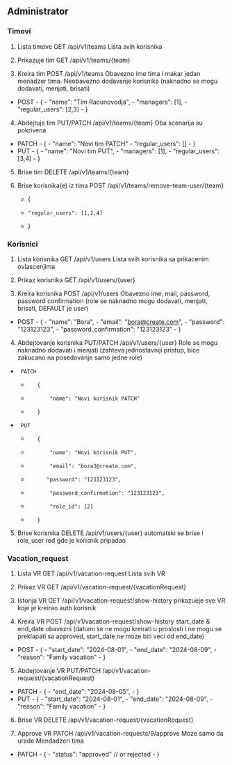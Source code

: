## Administrator

### Timovi
1. Lista timove GET /api/v1/teams Lista svih korisnika

2. Prikazuje tim GET /api/v1/teams/{team}

3. Kreira tim POST /api/v1/teams Obavezno ime tima i makar jedan menadzer tima. Neobavezno dodavanje korisnika (naknadno se mogu dodavati, menjati, brisati)
-    POST
    -   {
    -       "name": "Tim Racunovodja",
    -       "managers": [1],
    -       "regular_users": [2,3]
    -   }
4. Abdejtuje tim PUT/PATCH /api/v1/teams/{team} Oba scenarija su pokrivena
-    PATCH 
    -   {
    -       "name": "Novi tim PATCH"
    -       "regular_users": []
    -   }
-    PUT
    -   {
    -       "name": "Novi tim PUT",
    -       "managers": [1],
    -       "regular_users": [3,4]
    -   }
5. Brise tim DELETE /api/v1/teams/{team}


6. Brise korisnika(e) iz tima POST /api/v1/teams/remove-team-user/{team}
    -   {
    -     "regular_users": [1,2,4]
    -   }

### Korisnici
1. Lista korisnika GET /api/v1/users Lista svih korisnika sa prikacenim ovlascenjima

2. Prikaz korisnika GET /api/v1/users/{user}

3. Kreira korisnika POST /api/v1/users Obavezno ime, mail, password, password confirmation (role se naknadno mogu dodavati, menjati, brisati, DEFAULT je user)
-    POST
    -    {
    -        "name": "Bora",
    -        "email": "bora@create.com",
    -        "password": "123123123",
    -        "password_confirmation": "123123123"
    -    }
4. Abdejtovanje korisnika PUT/PATCH /api/v1/users/{user} Role se mogu naknadno dodavati i menjati
   (zahteva jednostavniji pristup, bice zakucano na posedovanje samo jedne role)
-      PATCH 
    -        {
    -            "name": "Novi korisnik PATCH"
    -        }
-      PUT
    -        {
    -            "name": "Novi korisnik PUT",
    -            "email": "boza3@create.com",
    -           "password": "123123123",
    -            "password_confirmation": "123123123",
    -            "role_id": [2]
    -        }
5. Brise korisnika DELETE /api/v1/users/{user} automatski se brise i role_user red gde je korisnik pripadao



### Vacation_request
1. Lista VR GET /api/v1/vacation-request Lista svih VR

2. Prikaz VR GET /api/v1/vacation-request/{vacationRequest}

3. Istorija VR GET /api/v1/vacation-request/show-history prikazueje sve VR koje je kreirao auth korisnik

4. Kreira VR POST /api/v1/vacation-request/show-history start_date & end_date obavezni
     (datumi se ne mogu kreirati u proslosti i ne mogu se preklapati sa approved, start_date ne moze biti veci od end_date)
-    POST
    -    {
    -        "start_date": "2024-08-01",
    -        "end_date": "2024-08-09",
    -        "reason": "Family vacation"
    -    }
5. Abdejtovanje VR PUT/PATCH /api/v1/vacation-request/{vacationRequest}
-    PATCH 
    -    {
    -        "end_date": "2024-08-05",
    -    }
-    PUT
    -    {
    -        "start_date": "2024-08-01",
    -        "end_date": "2024-08-09",
    -        "reason": "Family vacation"
    -    }
6. Brise VR DELETE /api/v1/vacation-request/{vacationRequest}

7. Approve VR PATCH /api/v1/vacation-requests/9/approve Moze samo da urade Mendadzeri tima
-    PATCH 
    -    {
    -        "status": "approved" // or rejected 
    -    }